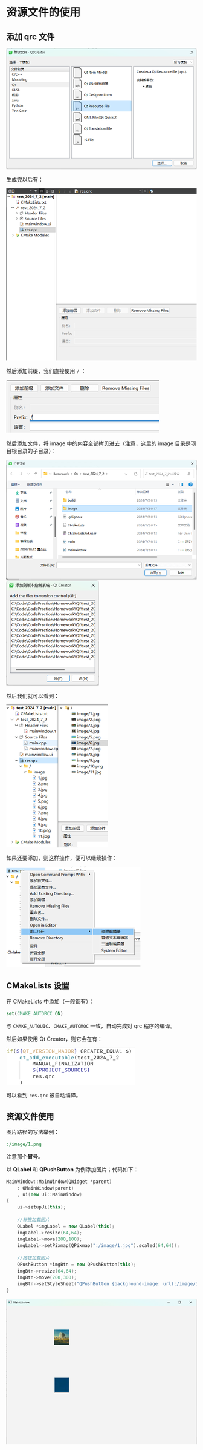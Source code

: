 # 资源文件的使用

## 添加 qrc 文件

<img src="../images/image-202407020014.png" style="zoom:67%;" />

生成完以后有：

<img src="../images/image-202407020015.png" style="zoom:67%;" />

然后添加前缀，我们直接使用 `/` ：

<img src="../images/image-202407020016.png" style="zoom: 80%;" />

然后添加文件，将 image 中的内容全部拷贝进去（注意，这里的 image 目录是项目根目录的子目录）：

<img src="../images/image-202407020018.png" style="zoom: 67%;" />

<img src="../images/image-202407020019.png" style="zoom:67%;" />

然后我们就可以看到：

<img src="../images/image-202407020021.png" style="zoom:67%;" />

如果还要添加，则这样操作，便可以继续操作：

<img src="../images/image-202407020022.png" style="zoom:67%;" />

## CMakeLists 设置

在 CMakeLists 中添加（一般都有）：

```cmake
set(CMAKE_AUTORCC ON)
```

与 `CMAKE_AUTOUIC`、`CMAKE_AUTOMOC` 一致，自动完成对 qrc 程序的编译。

然后如果使用 Qt Creator，则它会在有：

<img src="../images/image-202407020032.png" style="zoom:50%;" />

可以看到 `res.qrc` 被自动编译。

## 资源文件使用

图片路径的写法举例：

```cmd
:/image/1.png
```

注意那个**冒号**。

以 **QLabel** 和 **QPushButton** 为例添加图片；代码如下：

```cpp
MainWindow::MainWindow(QWidget *parent)
    : QMainWindow(parent)
    , ui(new Ui::MainWindow)
{
    ui->setupUi(this);

    //标签加载图片
    QLabel *imgLabel = new QLabel(this);
    imgLabel->resize(64,64);
    imgLabel->move(200,100);
    imgLabel->setPixmap(QPixmap(":/image/1.jpg").scaled(64,64));

    //按钮加载图片
    QPushButton *imgBtn = new QPushButton(this);
    imgBtn->resize(64,64);
    imgBtn->move(200,300);
    imgBtn->setStyleSheet("QPushButton {background-image: url(:/image/3.jpg)}");
}
```

<img src="../images/image-202407020037.png" style="zoom:67%;" />
